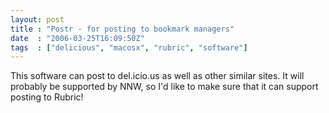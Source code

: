 ```yaml
---
layout: post
title : "Postr - for posting to bookmark managers"
date  : "2006-03-25T16:09:50Z"
tags  : ["delicious", "macosx", "rubric", "software"]
---
```

This software can post to del.icio.us as well as other similar sites.  It will probably be supported by NNW, so I'd like to make sure that it can support posting to Rubric!
